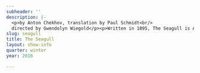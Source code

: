 ```yaml
---
subheader: ''
description: |-
  <p>by Anton Chekhov, translation by Paul Schmidt<br/>
  directed by Gwendolyn Wiegold</p><p>Written in 1895, The Seagull is Anton Chekhov’s famous tale of romantic woe and artistic identity. Considered to be the first of Chekhov’s four major plays, the story is an ensemble tale of an extended family in rural Russia grappling with themselves and each other in their quest for success and love. Famous for debuting as a critical failure, The Seagull today stands as one of Russia’s greatest theatrical works due to the beautiful richness of humanity in its characters that forces the audience to ask ourselves what gives us hope.</p><p> </p><p><strong>Michaela Voit </strong>(Arkádina) is a third-year in the College majoring in English and Public Policy. She is thrilled to be acting in her seventh UT production; her past roles include <em>Miss Julie</em> (Kristine), <em>Cowboy Mouth</em> (Cavale), <em>Much Ado About Nothing </em>(Beatrice), and <em>A Midsummer Night's Dream</em> (Helena). Michaela is a member of the Dean's Men Board, serving as Treasurer.</p><p><strong>Jacob Goodman </strong>(Konstantin Treplev) is a first-year in the College majoring in Visual Arts and Comparative Human Development. Previous acting credits include <em>Twelfth Night </em>(Duke Orsino) and a lot of mishegoss in high school.</p><p><strong>Adam Johnson </strong>(Sorin) is a third-year in the College. Previously with UT, he has directed (<em>The Effect of Gamma Rays on Man-in-the-Moon Marigolds, Talk to Me Like the Rain </em>and <em>Let Me Listen..</em>.), acted (<em>Urinetown, Amadeus, Grey Gardens</em>), and dramaturged (<em>Macbeth, Twelfth Night</em>).</p><p><strong>Emma Maltby </strong>(Nina) is a second-year in the College majoring in TAPS and English. Previous UT credits include <em>Suburbia </em>(Bee-Bee), <em>Rumors</em> (Chris Gorman), and <em>Macbeth </em>(Lady Macduff). She has also acted for New Work Week, as well as several Weekend of Workshops and Theater [24] festivals. Emma serves on UT's committee.</p><p><strong>Ruben Lesnick </strong>(Ilya Afanásyevich Shamráyev) is a fourth-year biology major. He has previously appeared in <em>The Candles, Love's Labour's Lost, Selections from Angels in America,</em> and<em> As You Like It</em>, in addition to productions with C.E.S. and a caboodle of Theater [24]s.</p><p><strong>Laurie Beckoff </strong>(Paulina) is a fourth-year English major. Her previous UT credits include<em> Twelfth Night </em>(Fool), <em>Macbeth</em> (First Witch), <em>Cabaret</em> (Helga), and <em>As You Like It</em> (Phebe). She also choreographed UT's productions of <em>Urinetown</em> and <em>The Drowsy Chaperone. </em>This is her first mainstage that is neither Shakespeare nor a musical. While studying abroad at Oxford University, she played Puck in <em>A Midsummer Night's Dream</em>. She would like to thank Gwen for making the last four years absolutely terrific.</p><p><strong>Sherlock Ziauddin </strong>(Masha) is a student in the College.</p><p><strong>Alex Morales </strong>(Trigorin) is a third-year TAPS and Psychology double major, expecting a B.A. in 2017. Previous credits include <em>Variations on the Death of Trotsky</em> (Trotsky), <em>Amadeus</em> (Salieri), and <em>CLOSER </em>(Larry).</p> <p><strong>Thomas Meerschwam</strong> (Dorn) is a third-year in the College majoring in Economics and minoring in Art History. Previous acting credits include <em>Hedda Gabler</em> (George Tesman) and <em>Henry V</em> (King of France). Thomas is also a member of Fire Escape Films, and is looking to pursue a career in the film industry after college.</p><p><strong>Michael Procassini</strong> (Medvedénko) is a student in the College.</p><p><strong>Gwendolyn Wiegold </strong>(Director) is a fourth-year in the College majoring in TAPS and minoring in English and Creative Writing. Past UT directing credits include <em>Cowboy Mouth</em> (Winter 2015) and <em>As You Like It</em> (Fall 2013). Gwendolyn has also acted at UChicago, notably in <em>First Love</em> (Edith) and <em>A Midsummer Night's Dream</em> (Bottom). She is the current president of the Dean's Men Board and works as North Campus Front of House Manager for TAPS Student Staff. Gwendolyn would like to extend her warmest thanks to everyone who has worked to bring the world of <em>The Seagull </em>to life.</p><p><strong>Mariel Shlomchik </strong>(Production Manager) is a third-year in the College studying Biology (with a major passion in theater). <em>The Seagull </em>is her tenth show with University Theater. In the last year she has production managed<em> Krapp's Last Tape, Love's Labour's Lost,</em> and <em>Cowboy Mouth</em>.</p> <p><strong>Ariela Subar </strong>(Stage Manager) is a third-year student in the College, majoring in Theater &amp; Performance Studies. Previous stage management credits include include <em>This is How it Goes, Amadeus, Macbeth </em>(1st Assistant Stage Manager), <em>A Little Star Quality</em> within A Weekend of Workshops, as well as CESfest’s <em>croMagnum </em>(Assistant Stage Manager). She has also served as the Assistant Stage Manager for First Floor Theater's productions of <em>Kafkapalooza </em>and <em>Animals Commit Suicide.</em> Ariela currently serves as the Student Staff Photographer for TAPS.</p><p><strong>Alexander "Xander" Eichner </strong>(Dramaturg) is a third-year in the College majoring in Mathematics and Sociology. They've acted in a number of UT shows in the past, and recently have tried directing (<em>House of Cards</em>, co-director) and dramaturgy (<em>Miss Julie,</em> assistant).</p><p><strong>Alice Sheehan </strong>(Lighting Designer) is a second-year NELC major and TAPS minor. Recent UT credits include <em>By the Bog of Cats, Miss Julie, Suburbia, </em>and <em>Love's Labours Lost </em>among many others.</p><p><strong>Dan Lastres </strong>(Sound Designer) is a second-year in the college majoring in Music and English. Previous Sound Designing credits include <em>Love's Labour's Lost,</em> and <em>Twelfth Night. </em>Dan is also a performing member of Occam's Razor.</p><p><strong>Gabriella Mulder </strong>(Set Designer) is a third-year in the College majoring in Sociology and Gender and Sexuality Studies. Previous UT credits include <em>Rumors </em>(Set Designer), <em>Fifth Planet</em> (Set Designer), <em>Henry V</em> (Assistant Set Designer), <em>Sleuth </em>(Assistant Stage Manager), and <em>The Clean House</em> (Assistant Set Designer).</p><p><strong>Emily Cambias</strong> (Props Designer<span>) is a student in the College.</span></p><p><strong>Sofia Johnson </strong>(Costume Designer) is a fourth-year in the College studying Comparative Human Development. She has previously designed costumes for University Theater (<em>Cowboy Mouth, A Midsummer Night's Dream,</em> and <em>The Drowsy Chaperone</em>), Classical Entertainment Society (<em>Mostellaria</em>), and Le Vorris And Vox (<em>Mowgli's Adventures</em>). As an ensemble member for UChicago Commedia, she has costume designed one production and acted in six.</p> <p><strong>Michael Roy </strong>(Master Electrician) is a fourth-year in the College majoring in chemistry. He has served as an ME on five previous shows and as an ALD on two. He is thankful for the wonderful opportunities afforded to him by UT.</p><p><strong>Amelia Soethe </strong>(Assistant Director) is a third-year in the College majoring in Near Eastern Languages and Civilizations. She has appeared in <em>Love's Labour's Lost</em> and Twelfth Night.</p><p><strong>Patrick Doyle </strong>(Asst. Production Manager) is a first-year in the College. Patrick previously worked with UT on <em>Urinetown </em>(Assistant Production Manager).</p><p><strong>Charlotte Rieder </strong>(Asst. Props Designer) is a second-year in the College majoring in Mathematics and Computer Science. Previous UT credits include costume assistant (<em>Love's Labour's Lost</em>) and assistant director (<em>Henry V</em>).</p><p><strong>Rena Slavin </strong>(Asst. Sound Designer) is a first-year in the College majoring in Economics and Political Science. Previous theater-related work includes playing piano in the pit orchestras of <em>Cabaret</em>, The Who's <em>TOMMY</em>, <em>The Drowsy Chaperone, </em>and <em>Chicago.</em></p><p>Emma Heras (Asst. Costume Designer<span>) is a student in the College.</span></p><p><span><strong>Afriti Bankwalla</strong> (Asst. Costume Designer) is a student in the College.</span></p> <p><strong>Brandon McCallister</strong><em> </em>(Asst. Lighting Designer) is a second-year in the College double majoring in TAPS and Comparative Human Development. Previous credits include <em>Henry V</em> and <em>Richard II </em>(Assistant Stage Manager), <em>Love's Labour's Lost</em> (Assistant Director), <em>Urinetown</em> (Assistant Props), <em>Twelfth Night</em> (Stage Manager) and A Weekend of Workshops: <em>The Monkey's Paw</em> (Director).</p><p><strong>Michelle Noyes</strong> (First Asst. Stage Manager) is a first-year in the College majoring in Biology. She has previously assistant stage managed on <em>Twelfth Night</em>.</p><p><strong>Katy Surhigh</strong><span> (Second Asst. Stage Manager) is a second-year English major. Her previous credits include </span><em>Rumors</em><span> (Assistant Costumes) and </span><em>Urinetown</em><span> (Billy Boy Bill/UGC Exec #2), as well as acting in Theater[24] and New Work Week. She is also a newly elected member of the 2016/17 UT Committee and sings a cappella with Rhythm and Jews, serving as their Publicity Chair.</span></p><p><strong>Patrick Doyle </strong>(Assistant Production Manager) is a first-year in the College. Patrick previously worked with UT on <em>Urinetown</em> (Assistant Production Manager).</p><p><strong>Amanda Wilson </strong>(Asst. Sound Designer) is a student in the College.</p><p><strong>Isaiah Newman </strong>(Asst. Set Designer<span>) is a student in the College.</span></p><p><span><strong>Ben Sulser</strong> (Tech Staff Liaison) is a student in the College.</span></p> <p><span><strong>Sarah Kim</strong> (Committee Liaison) is a student in the College.</span></p>
slug: seagull
title: The Seagull
layout: show-info
quarter: winter
year: 2016

---
```

